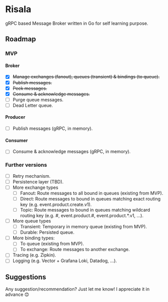 # Risala

gRPC based Message Broker written in Go for self learning purpose.

## Roadmap

### MVP

#### Broker

* [x] ~~Manage exchanges (fanout), queues (transient) & bindings (to queue).~~
* [x] ~~Publish messages.~~
* [x] ~~Peek messages.~~
* [x] ~~Consume & acknowledge messages.~~
* [ ] Purge queue messages.
* [ ] Dead Letter queue.

#### Producer

* [ ] Publish messages (gRPC, in memory).

#### Consumer

* [ ] Consume & acknowledge messages (gRPC, in memory).

### Further versions

* [ ] Retry mechanism.
* [ ] Persistence layer (TBD).
* [ ] More exchange types
    * [ ] Fanout: Route messages to all bound in queues (existing from MVP).
    * [ ] Direct: Route messages to bound in queues matching exact routing key (e.g. event.product.create.v1).
    * [ ] Topic: Route messages to bound in queues matching wildcard routing key (e.g. #, event.product.#,
      event.product.*.v1, ...).
* [ ] More queue types
    * [ ] Transient: Temporary in memory queue (existing from MVP).
    * [ ] Durable: Persisted queue.
* [ ] More binding types:
    * [ ] To queue (existing from MVP).
    * [ ] To exchange: Route messages to another exchange.
* [ ] Tracing (e.g. Zipkin).
* [ ] Logging (e.g. Vector + Grafana Loki, Datadog, ...).

## Suggestions

Any suggestion/recommendation? Just let me know! I appreciate it in advance 😊
